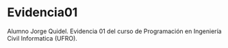 # Evidencia01

Alumno Jorge Quidel. Evidencia 01 del curso de Programación en Ingeniería Civil Informatica (UFRO).
